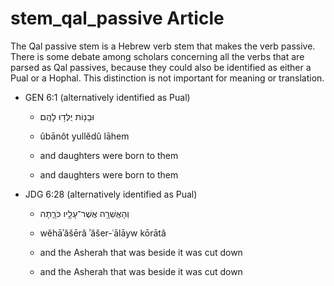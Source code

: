 # stem_qal_passive Article
The Qal passive stem is a Hebrew verb stem that makes the verb passive. There is some debate among scholars concerning all the verbs that are parsed as Qal passives, because they could also be identified as either a Pual or a Hophal. This distinction is not important for meaning or translation.

* GEN 6:1 (alternatively identified as Pual)

	* וּבָנ֖וֹת יֻלְּד֥וּ לָהֶֽם׃
	
	* ûbānôt yullĕdû lāhem
	
	* and daughters were born to them
	
	* and daughters were born to them

* JDG 6:28 (alternatively identified as Pual)

	* וְהָאֲשֵׁרָ֥ה אֲשֶׁר־עָלָ֖יו כֹּרָ֑תָה
	
	* wĕhāʾăšērâ ʾăšer-ʿālāyw kōrātâ
	
	* and the Asherah that was beside it was cut down
	
	* and the Asherah that was beside it was cut down